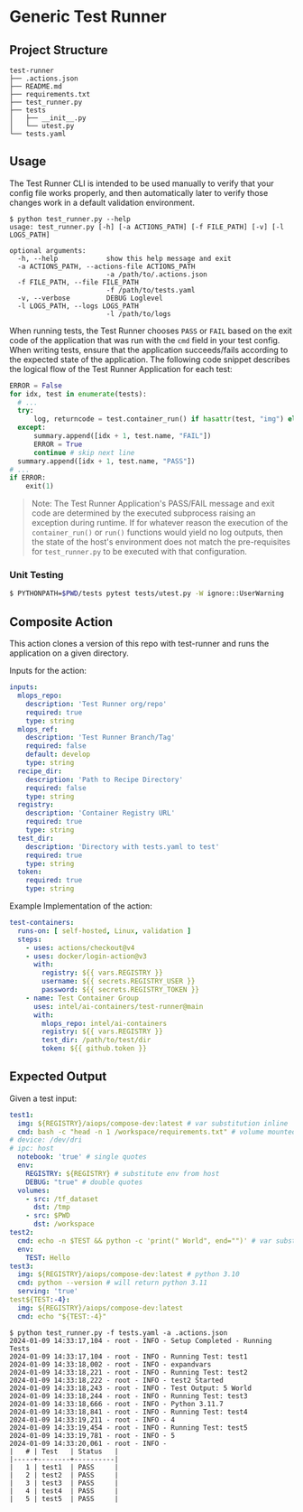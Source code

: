 # Generic Test Runner

## Project Structure

```text
test-runner
├── .actions.json
├── README.md
├── requirements.txt
├── test_runner.py
├── tests
│   ├── __init__.py
│   └── utest.py
└── tests.yaml
```

## Usage
The Test Runner CLI is intended to be used manually to verify that your config file works properly, and then automatically later to verify those changes work in a default validation environment.

```text
$ python test_runner.py --help
usage: test_runner.py [-h] [-a ACTIONS_PATH] [-f FILE_PATH] [-v] [-l LOGS_PATH]

optional arguments:
  -h, --help            show this help message and exit
  -a ACTIONS_PATH, --actions-file ACTIONS_PATH
                        -a /path/to/.actions.json
  -f FILE_PATH, --file FILE_PATH
                        -f /path/to/tests.yaml
  -v, --verbose         DEBUG Loglevel
  -l LOGS_PATH, --logs LOGS_PATH
                        -l /path/to/logs
```

When running tests, the Test Runner chooses `PASS` or `FAIL` based on the exit code of the application that was run with the `cmd` field in your test config. When writing tests, ensure that the application succeeds/fails according to the expected state of the application. The following code snippet describes the logical flow of the Test Runner Application for each test: 

```python
ERROR = False
for idx, test in enumerate(tests):
  # ...
  try:
      log, returncode = test.container_run() if hasattr(test, "img") else test.run()
  except:
      summary.append([idx + 1, test.name, "FAIL"])
      ERROR = True
      continue # skip next line
  summary.append([idx + 1, test.name, "PASS"])
# ...
if ERROR:
    exit(1)
```

>Note: The Test Runner Application's PASS/FAIL message and exit code are determined by the executed subprocess raising an exception during runtime. If for whatever reason the execution of the `container_run()` or `run()` functions would yield no log outputs, then the state of the host's environment does not match the pre-requisites for `test_runner.py` to be executed with that configuration.

### Unit Testing

```bash
$ PYTHONPATH=$PWD/tests pytest tests/utest.py -W ignore::UserWarning
```

## Composite Action

This action clones a version of this repo with test-runner and runs the application on a given directory.

Inputs for the action:

```yaml
inputs:
  mlops_repo:
    description: 'Test Runner org/repo'
    required: true
    type: string
  mlops_ref:
    description: 'Test Runner Branch/Tag'
    required: false
    default: develop
    type: string
  recipe_dir:
    description: 'Path to Recipe Directory'
    required: false
    type: string
  registry:
    description: 'Container Registry URL'
    required: true
    type: string
  test_dir:
    description: 'Directory with tests.yaml to test'
    required: true
    type: string
  token:
    required: true
    type: string
```

Example Implementation of the action:

```yaml
test-containers:
  runs-on: [ self-hosted, Linux, validation ]
  steps:
    - uses: actions/checkout@v4
    - uses: docker/login-action@v3
      with:
        registry: ${{ vars.REGISTRY }}
        username: ${{ secrets.REGISTRY_USER }}
        password: ${{ secrets.REGISTRY_TOKEN }}
    - name: Test Container Group
      uses: intel/ai-containers/test-runner@main
      with:
        mlops_repo: intel/ai-containers
        registry: ${{ vars.REGISTRY }}
        test_dir: /path/to/test/dir
        token: ${{ github.token }}
```

## Expected Output

Given a test input:
```yaml
test1:
  img: ${REGISTRY}/aiops/compose-dev:latest # var substitution inline
  cmd: bash -c "head -n 1 /workspace/requirements.txt" # volume mounted file
# device: /dev/dri
# ipc: host
  notebook: 'true' # single quotes
  env:
    REGISTRY: ${REGISTRY} # substitute env from host
    DEBUG: "true" # double quotes
  volumes:
    - src: /tf_dataset
      dst: /tmp
    - src: $PWD
      dst: /workspace
test2:
  cmd: echo -n $TEST && python -c 'print(" World", end="")' # var substitution inline
  env:
    TEST: Hello
test3:
  img: ${REGISTRY}/aiops/compose-dev:latest # python 3.10
  cmd: python --version # will return python 3.11
  serving: 'true'
test${TEST:-4}:
  img: ${REGISTRY}/aiops/compose-dev:latest
  cmd: echo "${TEST:-4}"
```

```text
$ python test_runner.py -f tests.yaml -a .actions.json 
2024-01-09 14:33:17,104 - root - INFO - Setup Completed - Running Tests
2024-01-09 14:33:17,104 - root - INFO - Running Test: test1
2024-01-09 14:33:18,002 - root - INFO - expandvars
2024-01-09 14:33:18,221 - root - INFO - Running Test: test2
2024-01-09 14:33:18,222 - root - INFO - test2 Started
2024-01-09 14:33:18,243 - root - INFO - Test Output: 5 World
2024-01-09 14:33:18,244 - root - INFO - Running Test: test3
2024-01-09 14:33:18,666 - root - INFO - Python 3.11.7
2024-01-09 14:33:18,841 - root - INFO - Running Test: test4
2024-01-09 14:33:19,211 - root - INFO - 4
2024-01-09 14:33:19,454 - root - INFO - Running Test: test5
2024-01-09 14:33:19,781 - root - INFO - 5
2024-01-09 14:33:20,061 - root - INFO - 
|   # | Test   | Status   |
|-----+--------+----------|
|   1 | test1  | PASS     |
|   2 | test2  | PASS     |
|   3 | test3  | PASS     |
|   4 | test4  | PASS     |
|   5 | test5  | PASS     |
```
